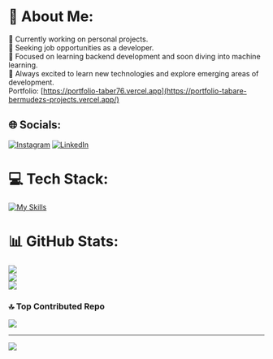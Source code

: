 # 💫 About Me:
🌱 Currently working on personal projects.<br>💼 Seeking job opportunities as a developer.<br>🚀 Focused on learning backend development and soon diving into machine learning.<br>🔭 Always excited to learn new technologies and explore emerging areas of development.<br>Portfolio: [https://portfolio-taber76.vercel.app](https://portfolio-tabare-bermudezs-projects.vercel.app/) <br>


## 🌐 Socials:
[![Instagram](https://img.shields.io/badge/Instagram-%23E4405F.svg?logo=Instagram&logoColor=white)](https://instagram.com/tab.ber) [![LinkedIn](https://img.shields.io/badge/LinkedIn-%230077B5.svg?logo=linkedin&logoColor=white)](https://linkedin.com/in/tabarebermudez) 

# 💻 Tech Stack:
[![My Skills](https://skillicons.dev/icons?i=js,nodejs,ts,nestjs,express,graphql,electron,postgres,mongodb,mysql,firebase,sqlite,prisma,sequelize,py,flask,raspberrypi,aws,docker,nextjs,vercel,gcp,html,css,bootstrap,react,redux,vite,git,github,postman,vscode&perline=8)](https://skillicons.dev)
# 📊 GitHub Stats:
![](https://github-readme-stats.vercel.app/api?username=Taber76&theme=dark&hide_border=false&include_all_commits=false&count_private=false)<br/>
![](https://github-readme-streak-stats.herokuapp.com/?user=Taber76&theme=dark&hide_border=false)<br/>
![](https://github-readme-stats.vercel.app/api/top-langs/?username=Taber76&theme=dark&hide_border=false&include_all_commits=false&count_private=false&layout=compact)

### 🔝 Top Contributed Repo
![](https://github-contributor-stats.vercel.app/api?username=Taber76&limit=5&theme=dark&combine_all_yearly_contributions=true)

---
[![](https://visitcount.itsvg.in/api?id=Taber76&icon=0&color=0)](https://visitcount.itsvg.in)

<!-- Proudly created with GPRM ( https://gprm.itsvg.in ) -->
